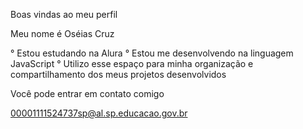 Boas vindas ao meu perfil

Meu nome é Oséias Cruz

 ° Estou estudando na Alura
 ° Estou me desenvolvendo na linguagem JavaScript
 ° Utilizo esse espaço para minha organização e compartilhamento dos meus projetos desenvolvidos

Você pode entrar em contato comigo 

00001111524737sp@al.sp.educacao.gov.br
